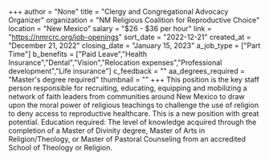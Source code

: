 +++
author = "None"
title = "Clergy and Congregational Advocacy Organizer"
organization = "NM Religious Coalition for Reproductive Choice"
location = "New Mexico"
salary = "$26 - $36 per hour"
link = "https://nmrcrc.org/job-openings"
sort_date = "2022-12-21"
created_at = "December 21, 2022"
closing_date = "January 15, 2023"
a_job_type = ["Part Time"]
b_benefits = ["Paid Leave","Health Insurance","Dental","Vision","Relocation expenses","Professional development","Life insurance"]
c_feedback = ""
aa_degrees_required = "Master's degree required"
thumbnail = ""
+++
This position is the key staff person responsible for recruiting, educating, equipping and mobilizing a network of faith leaders from communities around New Mexico to draw upon the moral power of religious teachings to challenge the use of religion to deny access to reproductive healthcare. This is a new position with great potential. Education required: The level of knowledge acquired through the completion of a Master of Divinity degree, Master of Arts in Religion/Theology, or Master of Pastoral Counseling from an accredited School of Theology or Religion.